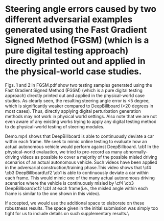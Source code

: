 # Steering angle errors caused by two different adversarial examples generated using the Fast Gradient Signed Method (FGSM) (which is a pure digital testing approach) directly printed out and applied in the physical-world case studies.

Figs. 1 and 2 in FGSM.pdf show two testing samples generated using the Fast Gradient Signed Method (FGSM) (which is a pure digital testing approach) directly printed out and applied in the physical-world case studies. As clearly seen, the resulting steering angle error is <5 degree, which is significantly weaker compared to DeepBillboard (>20 degrees in most cases). Thus, directly applying digital perturbation generation methods may not work in physical world settings. Also note that we are not even aware of any existing works trying to apply any digital testing method to do physical-world testing of steering modules. 

Demo.mp4 shows that DeepBillboard is able to continuously deviate a car within each frame. We seek to mimic online testing to evaluate how an actual autonomous vehicle would perform against DeepBillboard. \cb1 In the physical-world evaluation, we tried to pre-record as many abnormally-driving videos as possible to cover a majority of the possible misled driving scenarios of an actual autonomous vehicle. Such videos have been applied in the adversarial construction/training phase.This video shows that \cf4 \cb3 DeepBillboard\cf2 \cb1  is able to continuously deviate a car within each frame. This would mimic one of the many actual autonomous driving scenarios where the vehicle is continuously misled by \cf4 \cb3 DeepBillboard\cf2 \cb1  at each frame(i.e., the misled angle within each frame is similar to the one shown in this video).

If accepted, we would use the additional space to elaborate on these robustness results. The space given in the initial submission was simply too tight for us to include details on such supplementary results.\

<!--
[demo2.mp4](demo2.mp4) shows that DeepBillboard is able to continuously deviate a car within each frame. In the video, at each frame, we control the steering wheel according to the direction of a popular CNN-based steering model, by doing this we simulate the actions of a self-driving vehicle. As seen, the adversarial board can mislead the predicted steering angle to the right. The video was composed of a number of frames and was accelerated by 20 times in order to make it look like a real video. 
 
[error1.pdf](error1.pdf) shows the per-frame steering angle error of the physical study case [case1.jpg](case2.jpg). 

[error2.pdf](error2.pdf) shows the per-frame steering angle error of the physical study case [case2.jpg](case2.jpg).
-->
